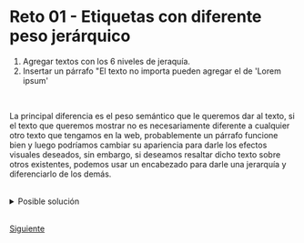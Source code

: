 # Reto 01 - Etiquetas con diferente peso jerárquico

1. Agregar textos con los 6 niveles de jeraquía.
2. Insertar un párrafo "El texto no importa pueden agregar el de 'Lorem ipsum'

<br/>

La principal diferencia es el peso semántico que le queremos dar al texto, si
el texto que queremos mostrar no es necesariamente diferente a cualquier otro
texto que tengamos en la web, probablemente un párrafo funcione bien y luego
podríamos cambiar su apariencia para darle los efectos visuales deseados, sin
embargo, si deseamos resaltar dicho texto sobre otros existentes, podemos usar
un encabezado para darle una jerarquía y diferenciarlo de los demás.

<br/>

<details><summary>Posible solución</summary>
<p>

```html
<!DOCTYPE html>
<html>
  <head>
    <!-- Aquí va información importante pero no visible dentro del navegador -->
    <title>Matcha</title>
  </head>
  <body>
    <!-- Esto es lo que se verá en el navegador web -->
    <h1>Heading level 1</h1>
    <h2>Heading level 2</h2>
    <h3>Heading level 3</h3>
    <h4>Heading level 4</h4>
    <h5>Heading level 5</h5>
    <h6>Heading level 6</h6>
    <!-- Usando un párrafo -->
    <p>
      Lorem ipsum dolor sit amet, consectetur adipiscing elit. Proin laoreet sem in elit lobortis consectetur. Pellentesque habitant morbi tristique senectus et netus et malesuada fames ac turpis egestas.
    </p>
  </body>
</html>
```

</p>
</details>

<br/>

[Siguiente](../reto-02)